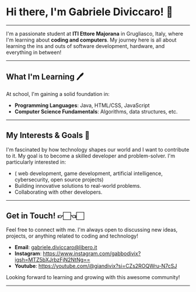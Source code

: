 # Hi there, I'm Gabriele Diviccaro! 👋

---

I'm a passionate student at **ITI Ettore Majorana** in Grugliasco, Italy, where I'm learning about **coding and computers**. My journey here is all about learning the ins and outs of software development, hardware, and everything in between!

---

## What I'm Learning 🖊️

At school, I'm gaining a solid foundation in:

* **Programming Languages**: Java, HTML/CSS, JavaScript
* **Computer Science Fundamentals**: Algorithms, data structures, etc.


---

## My Interests & Goals 🎯

I'm fascinated by how technology shapes our world and I want to contribute to it. My goal is to become a skilled developer and problem-solver. I'm particularly interested in:

* ( web development, game development, artificial intelligence, cybersecurity, open source projects)
* Building innovative solutions to real-world problems.
* Collaborating with other developers.

---

## Get in Touch! 👉🏻👈🏻

Feel free to connect with me. I'm always open to discussing new ideas, projects, or anything related to coding and technology!

* **Email**: gabriele.diviccaro@libero.it
* **Instagram**: https://www.instagram.com/gabbodivix?igsh=MTZ5bXJrbzFjN2NtNg==
* **Youtube**: https://youtube.com/@giandivix?si=CZs2ROQWru-N7cSJ


Looking forward to learning and growing with this awesome community!

---
